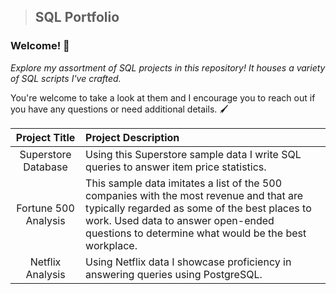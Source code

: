 > ## SQL Portfolio
### Welcome! 🤩

_Explore my assortment of SQL projects in this repository! It houses a variety of SQL scripts I've crafted._

You're welcome to take a look at them and I encourage you to reach out if you have any questions or need additional details. 🖌️

| Project Title | Project Description |
| :---: | :--- |
| Superstore Database | Using this Superstore sample data I write SQL queries to answer item price statistics. |
| Fortune 500 Analysis | This sample data imitates a list of the 500 companies with the most revenue and that are typically regarded as some of the best places to work. Used data to answer open-ended questions to determine what would be the best workplace. |
| Netflix Analysis | Using Netflix data I showcase proficiency in answering queries using PostgreSQL. |
